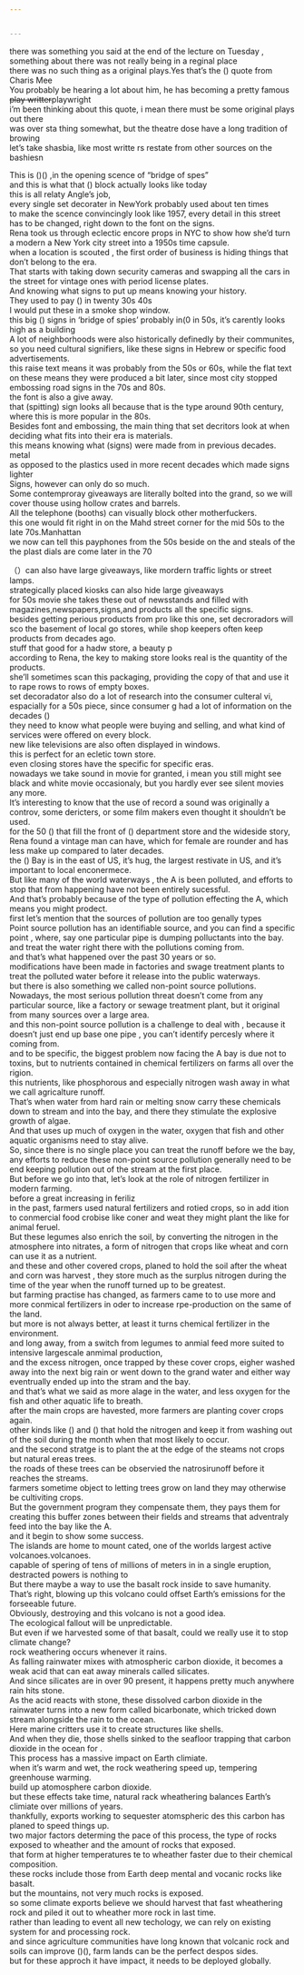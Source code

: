 ```yaml
---


---
```


<p>there was something you said at the end of the lecture on Tuesday ,  something about there was not really being in a reginal place<br>
there was no such thing as a original plays.Yes that’s the () quote from Charis Mee<br>
You probably be hearing a lot about him, he has becoming a pretty famous <s>play writter</s>playwright<br>
i’m been thinking about this quote, i mean there must be some original plays out there<br>
was over sta thing somewhat, but the theatre dose have a long tradition of browing<br>
let’s take shasbia, like most writte rs restate from other sources on the bashiesn</p>
<p>This is ()() ,in the opening scence of “bridge of spes”<br>
and this is what that () block actually looks like today<br>
this is all relaty Angle’s job,<br>
every single set decorater in NewYork probably used about ten times<br>
to make the scence convincingly look like 1957, every detail in this street has to be changed, right down to the font on the signs.<br>
Rena took us through eclectic encore props in NYC to show how she’d turn a modern a New York city street into a 1950s time capsule.<br>
when a location is scouted , the first order of business is hiding things that don’t belong to the era.<br>
That starts with taking down security cameras and swapping all the cars in the street for vintage ones with period license plates.<br>
And knowing what signs to put up means knowing your history.<br>
They used to pay () in twenty 30s 40s<br>
I would put these in a smoke shop window.<br>
this big () signs in ‘bridge of spies’ probably in(0 in 50s, it’s carently looks high as a building<br>
A lot of neighborhoods were also historically definedly by their communites,  so you need cultural signifiers, like these signs in Hebrew or specific food advertisements.<br>
this raise text means it was probably from the 50s or 60s, while the flat text on these means they were produced a bit later, since most city stopped embossing road signs in the 70s and 80s.<br>
the font is also a give away.<br>
that (spitting) sign looks all because that is the type around 90th century, where this is more popular in the 80s.<br>
Besides font and embossing, the main thing that set decritors look at when deciding what fits into their era is materials.<br>
this means knowing what (signs) were made from in previous decades.<br>
metal<br>
as opposed to the plastics used in more recent decades which made signs lighter<br>
Signs, however can only do so much.<br>
Some contemproray giveaways are literally bolted into the grand, so we will cover thouse using  hollow crates and barrels.<br>
All the telephone (booths) can visually block other motherfuckers.<br>
this one would fit right in on the Mahd street corner for the mid 50s to the late 70s.Manhattan<br>
we now can tell this payphones from the 50s beside on the and steals of the<br>
the plast dials are come later in the 70</p>
<p>（）can also have large giveaways, like mordern traffic lights or street lamps.<br>
strategically placed kiosks can also hide large giveaways<br>
for 50s movie she takes these out of newsstands and filled with magazines,newspapers,signs,and products all the specific signs.<br>
besides getting perious products from pro like this one, set decroradors will sco the basement of local go stores, while shop keepers often keep products from decades ago.<br>
stuff that good for a hadw store, a beauty p<br>
according to Rena, the key to making store looks real  is the quantity of the products.<br>
she’ll sometimes scan this packaging, providing the copy of that and use it to rape rows to rows of empty boxes.<br>
set decoradator also do a lot of research into the consumer culteral vi, espacially for a 50s piece, since consumer g had a lot of information on the decades ()<br>
they need to know what people were buying and selling, and what kind of services were offered on every block.<br>
new  like televisions are also often displayed in windows.<br>
this is perfect for an ecletic town store.<br>
even closing stores have the specific for specific eras.<br>
nowadays we take sound in movie for granted, i mean you still might see black and white movie occasionaly, but you hardly ever see silent movies any more.<br>
It’s interesting to know that the use of record a sound  was originally a controv, some dericters, or some film makers even thought it shouldn’t be used.<br>
for the 50 () that fill the front of () department store and the wideside story, Rena found a vintage man can have, which for female are rounder and has less make up compared to later decades.<br>
the () Bay is in the east of US, it’s hug, the largest restivate in US, and it’s important to local enconermece.<br>
But like many of the world waterways , the A is been polluted, and efforts to stop that from happening have not been entirely sucessful.<br>
And that’s probably because of the type of pollution effecting the A, which means you might prodect.<br>
first let’s mention that the sources of pollution are too genally types<br>
Point source pollution has an identifiable source, and you can find a specific point , where, say one particular pipe is dumping polluctants into the bay.<br>
and treat the water right there with the pollutions coming from.<br>
and that’s what happened over the past 30 years or so.<br>
modifications have been made in factories and swage treatment plants to treat the polluted water before it release into the public waterways.<br>
but there is also something we called non-point source pollutions.<br>
Nowadays, the most serious pollution threat doesn’t come from any particular source, like a factory or sewage treatment plant, but it original from many sources over a large area.<br>
and this non-point source pollution is a challenge to deal with , because it doesn’t just end up base one pipe , you can’t identify percesly where it coming from.<br>
and to be specific, the biggest problem now facing the A bay is due not to toxins, but to nutrients contained in chemical fertilizers on farms all over the rigion.<br>
this nutrients, like phosphorous and especially nitrogen wash away in what we call agricalture runoff.<br>
That’s when water from hard rain or melting snow carry these chemicals down to stream and into the bay, and there they stimulate the explosive growth of algae.<br>
And that uses up much of oxygen in the water, oxygen that fish and other aquatic organisms need to stay alive.<br>
So, since there is no single place you can treat the runoff before we the bay, any efforts to reduce these non-point source pollution generally need to be end keeping pollution out of the stream at the first place.<br>
But before we go into that, let’s look at the role of nitrogen fertilizer in modern farming.<br>
before a great increasing in feriliz<br>
in the past, farmers used natural fertilizers and rotied crops, so in add ition to conmercial food crobise like coner and weat they might plant the like for animal feruel.<br>
But these legumes also enrich the soil, by converting the nitrogen in the atmosphere into nitrates, a form of nitrogen that crops like wheat and corn can use it as a nutrient.<br>
and these and other covered crops, planed to hold the soil after the wheat and corn was harvest , they store much as the surplus nitrogen during the time of the year when the runoff turned up to be greatest.<br>
but farming practise has changed, as farmers came to to use more and more conmical fertilizers in oder to increase rpe-production on the same of the land.<br>
but more is not always better, at least it turns chemical fertilizer in the environment.<br>
and long away, from a switch from legumes to anmial feed more suited to intensive largescale anmimal production,<br>
and the excess nitrogen, once trapped by these cover crops, eigher washed away into the next big rain or went down to the grand water and  either way eventrually ended up into the stram and the bay.<br>
and that’s what we said as more alage in the water, and less oxygen for the fish and other aquatic life to breath.<br>
after the main crops are havested, more farmers are planting cover crops again.<br>
other kinds like () and () that hold the nitrogen and keep it from washing out of the soil during the month when that most likely to occur.<br>
and the second stratge is to plant the at the edge of the steams not crops but natural ereas trees.<br>
the roads of these trees can be observied the natrosirunoff before it reaches the streams.<br>
farmers sometime object to letting trees grow on land they may otherwise be cultiviting crops.<br>
But the government program they compensate them, they pays them for creating this buffer zones between their fields and streams that adventraly feed into the bay like the A.<br>
and it begin to show some success.<br>
The islands are home to mount cated, one of the worlds largest active volcanoes.volcanoes.<br>
capable of spering of tens of millions of meters in in a single eruption, destracted powers is nothing to<br>
But there maybe a way to use the basalt rock inside   to save humanity.<br>
That’s right, blowing up this volcano could offset Earth’s emissions for the forseeable future.<br>
Obviously, destroying and this volcano is not a good idea.<br>
The ecological fallout will be unpredictable.<br>
But even if we harvested some of that basalt, could we really use it to stop climate change?<br>
rock weathering occurs whenever it rains.<br>
As falling rainwater mixes with atmospheric carbon dioxide, it becomes a weak acid that can eat away minerals called silicates.<br>
And since silicates are in over 90 present, it happens pretty much anywhere rain hits stone.<br>
As the acid reacts with stone, these dissolved carbon dioxide in the rainwater turns into a new form called bicarbonate, which tricked down stream alongside the rain to the ocean.<br>
Here marine critters use it to create structures like shells.<br>
And when they die, those shells sinked to the seafloor trapping that carbon dioxide in the ocean for .<br>
This process has a massive impact on Earth climiate.<br>
when it’s warm and wet, the rock weathering speed up, tempering greenhouse warming.<br>
build up atomosphere carbon dioxide.<br>
but these effects take time, natural rack wheathering balances Earth’s climiate over millions of years.<br>
thankfully, exports working to sequester atomspheric des this carbon has planed to speed things up.<br>
two major factors determing the pace of this process, the type of rocks exposed to wheather and the amount of rocks that exposed.<br>
that form at higher temperatures te to wheather faster due to their chemical composition.<br>
these rocks include those from Earth deep mental and vocanic rocks like basalt.<br>
but the mountains, not very much rocks is exposed.<br>
so some climate exports believe we should harvest that fast wheathering rock and piled it out to wheather more rock in last time.<br>
rather than leading to event all new techology, we can rely on existing system for and processing rock.<br>
and since agriculture communities have long known that volcanic rock and soils can improve ()(), farm lands can be the perfect despos sides.<br>
but for these approch it have impact, it needs to be deployed globally.</p>

